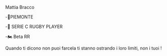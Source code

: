 Mattia Bracco

-📍PIEMONTE

-🏉 SERIE C RUGBY PLAYER

-🏍️ Beta RR

Quando ti dicono non puoi farcela ti stanno ostrando i loro limiti, non i tuoi !

<!---
Matt1a05/Matt1a05 is a ✨ special ✨ repository because its `README.md` (this file) appears on your GitHub profile.
You can click the Preview link to take a look at your changes.
--->
